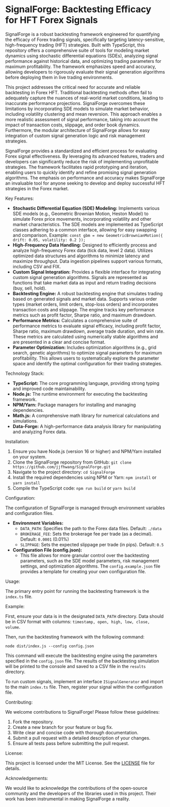 # SignalForge: Backtesting Efficacy for HFT Forex Signals

SignalForge is a robust backtesting framework engineered for quantifying the efficacy of Forex trading signals, specifically targeting latency-sensitive, high-frequency trading (HFT) strategies. Built with TypeScript, this repository offers a comprehensive suite of tools for modeling market dynamics using stochastic differential equations (SDEs), analyzing signal performance against historical data, and optimizing trading parameters for maximum profitability. The framework emphasizes speed and accuracy, allowing developers to rigorously evaluate their signal generation algorithms before deploying them in live trading environments.

This project addresses the critical need for accurate and reliable backtesting in Forex HFT. Traditional backtesting methods often fail to adequately capture the nuances of real-world market conditions, leading to inaccurate performance projections. SignalForge overcomes these limitations by incorporating SDE models to simulate market behavior, including volatility clustering and mean reversion. This approach enables a more realistic assessment of signal performance, taking into account the impact of transaction costs, slippage, and order book dynamics. Furthermore, the modular architecture of SignalForge allows for easy integration of custom signal generation logic and risk management strategies.

SignalForge provides a standardized and efficient process for evaluating Forex signal effectiveness. By leveraging its advanced features, traders and developers can significantly reduce the risk of implementing unprofitable strategies. The framework facilitates rapid prototyping and iteration, enabling users to quickly identify and refine promising signal generation algorithms. The emphasis on performance and accuracy makes SignalForge an invaluable tool for anyone seeking to develop and deploy successful HFT strategies in the Forex market.

Key Features:

*   **Stochastic Differential Equation (SDE) Modeling:** Implements various SDE models (e.g., Geometric Brownian Motion, Heston Model) to simulate Forex price movements, incorporating volatility and other market characteristics. The SDE models are implemented as TypeScript classes adhering to a common interface, allowing for easy swapping and comparison. Example: `const gbm = new GeometricBrownianMotion({ drift: 0.05, volatility: 0.2 });`
*   **High-Frequency Data Handling:** Designed to efficiently process and analyze high-frequency Forex data (tick data, level 2 data). Utilizes optimized data structures and algorithms to minimize latency and maximize throughput. Data ingestion pipelines support various formats, including CSV and FIX.
*   **Custom Signal Integration:** Provides a flexible interface for integrating custom signal generation algorithms. Signals are represented as functions that take market data as input and return trading decisions (buy, sell, hold).
*   **Backtesting Engine:** A robust backtesting engine that simulates trading based on generated signals and market data. Supports various order types (market orders, limit orders, stop-loss orders) and incorporates transaction costs and slippage. The engine tracks key performance metrics such as profit factor, Sharpe ratio, and maximum drawdown.
*   **Performance Metrics:** Calculates a comprehensive suite of performance metrics to evaluate signal efficacy, including profit factor, Sharpe ratio, maximum drawdown, average trade duration, and win rate. These metrics are calculated using numerically stable algorithms and are presented in a clear and concise format.
*   **Parameter Optimization:** Includes optimization algorithms (e.g., grid search, genetic algorithms) to optimize signal parameters for maximum profitability. This allows users to systematically explore the parameter space and identify the optimal configuration for their trading strategies.

Technology Stack:

*   **TypeScript:** The core programming language, providing strong typing and improved code maintainability.
*   **Node.js:** The runtime environment for executing the backtesting framework.
*   **NPM/Yarn:** Package managers for installing and managing dependencies.
*   **Math.js:** A comprehensive math library for numerical calculations and simulations.
*   **Data-Forge:** A high-performance data analysis library for manipulating and analyzing Forex data.

Installation:

1.  Ensure you have Node.js (version 16 or higher) and NPM/Yarn installed on your system.
2.  Clone the SignalForge repository from GitHub: `git clone https://github.com/jjfhwang/SignalForge.git`
3.  Navigate to the project directory: `cd SignalForge`
4.  Install the required dependencies using NPM or Yarn: `npm install` or `yarn install`
5.  Compile the TypeScript code: `npm run build` or `yarn build`

Configuration:

The configuration of SignalForge is managed through environment variables and configuration files.

*   **Environment Variables:**
    *   `DATA_PATH`: Specifies the path to the Forex data files. Default: `./data`
    *   `BROKERAGE_FEE`: Sets the brokerage fee per trade (as a decimal). Default: `0.0001` (0.01%)
    *   `SLIPPAGE`: Sets the expected slippage per trade (in pips). Default: `0.5`
*   **Configuration File (config.json):**
    *   This file allows for more granular control over the backtesting parameters, such as the SDE model parameters, risk management settings, and optimization algorithms. The `config.example.json` file provides a template for creating your own configuration file.

Usage:

The primary entry point for running the backtesting framework is the `index.ts` file.

Example:

First, ensure your data is in the designated `DATA_PATH` directory. Data should be in CSV format with columns: `timestamp, open, high, low, close, volume`.

Then, run the backtesting framework with the following command:

`node dist/index.js --config config.json`

This command will execute the backtesting engine using the parameters specified in the `config.json` file. The results of the backtesting simulation will be printed to the console and saved to a CSV file in the `results` directory.

To run custom signals, implement an interface `ISignalGenerator` and import to the main `index.ts` file. Then, register your signal within the configuration file.

Contributing:

We welcome contributions to SignalForge! Please follow these guidelines:

1.  Fork the repository.
2.  Create a new branch for your feature or bug fix.
3.  Write clear and concise code with thorough documentation.
4.  Submit a pull request with a detailed description of your changes.
5.  Ensure all tests pass before submitting the pull request.

License:

This project is licensed under the MIT License. See the [LICENSE](https://github.com/jjfhwang/SignalForge/blob/main/LICENSE) file for details.

Acknowledgements:

We would like to acknowledge the contributions of the open-source community and the developers of the libraries used in this project. Their work has been instrumental in making SignalForge a reality.